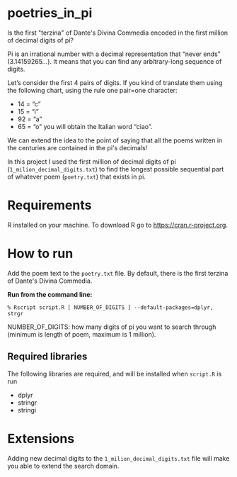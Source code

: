 # poetries_in_pi
Is the first "terzina" of Dante's Divina Commedia encoded in the first million of decimal digits of pi?

Pi  is an irrational number with a decimal representation that “never ends” (3.14159265…). 
It means that you can find any arbitrary-long sequence of digits.


Let’s consider the first 4 pairs of digits. If you kind of translate them using the following chart, using the rule one pair=one character:
- 14 = “c”
- 15 = “i”
- 92 = “a”
- 65 = “o”
you will obtain the Italian word “ciao”. 

We can extend the idea to the point of saying that all the poems written in the centuries are contained in the pi's decimals!

In this project I used the first million of decimal digits of pi (`1_milion_decimal_digits.txt`) to find the longest possible sequential part of whatever poem (`poetry.txt`) that exists in pi.

# Requirements
R installed on your machine. To download R go to https://cran.r-project.org.


# How to run

Add the poem text to the `poetry.txt` file. By default, there is the first terzina of Dante's Divina Commedia.

**Run from the command line:**

`% Rscript script.R [ NUMBER_OF_DIGITS ] --default-packages=dplyr, strgr`

NUMBER_OF_DIGITS: how many digits of pi you want to search through (minimum is length of poem, maximum is 1 million).

## Required libraries
The following libraries are required, and will be installed when `script.R` is run
- dplyr
- stringr
- stringi


# Extensions

Adding new decimal digits to the `1_milion_decimal_digits.txt` file will make you able to extend the search domain.
